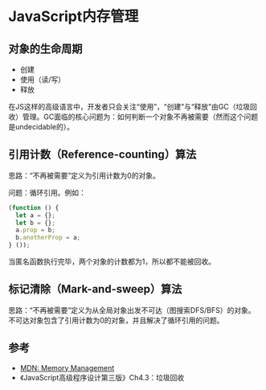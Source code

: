 # JavaScript内存管理

## 对象的生命周期

- 创建
- 使用（读/写）
- 释放

在JS这样的高级语言中，开发者只会关注“使用”，“创建”与“释放”由GC（垃圾回收）管理。GC面临的核心问题为：如何判断一个对象不再被需要（然而这个问题是undecidable的）。

## 引用计数（Reference-counting）算法

思路：“不再被需要”定义为引用计数为0的对象。

问题：循环引用。例如：

```js
(function () {
  let a = {};
  let b = {};
  a.prop = b;
  b.anotherProp = a;
} ());
```

当匿名函数执行完毕，两个对象的计数都为1，所以都不能被回收。

## 标记清除（Mark-and-sweep）算法

思路：“不再被需要”定义为从全局对象出发不可达（图搜索DFS/BFS）的对象。不可达对象包含了引用计数为0的对象，并且解决了循环引用的问题。

## 参考

- [MDN: Memory Management](https://developer.mozilla.org/en-US/docs/Web/JavaScript/Memory_Management)
- 《JavaScript高级程序设计第三版》Ch4.3：垃圾回收
